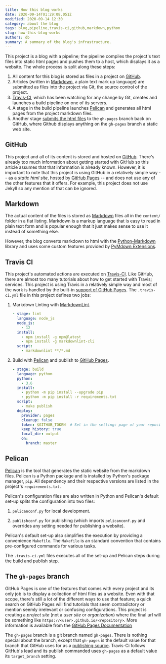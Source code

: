 ```yaml
---
title: How this blog works
date: 2020-09-14T01:29:08.051Z
modified: 2020-09-14 12:30
category: about the blog
tags: blog,pipeline,travis-ci,github,markdown,python
slug: how-this-blog-works
authors: db
summary: A summary of the blog's infrastructure.
---
```


This project is a blog with a pipeline; the pipeline compiles the project's text files into static html pages and pushes them to a host, which displays it as a website.  The whole process is split along these steps:

1. All content for this blog is stored as files in a project on [GitHub].
2. Articles (written in [Markdown], a plain text mark up language) are submitted as files into the project via Git, the source control of the project.
3. [Travis-CI], which has been watching for any change by Git, creates and launches a build pipeline on one of its servers.
4. A stage in the build pipeline launches [Pelican] and generates all html pages from the project markdown files.
5. Another stage [submits the html files] to the `gh-pages` branch back on GitHub, where Github displays anything on the `gh-pages` branch a static web site.

## GitHub

This project and all of its content is stored and hosted on [GitHub].  There's already too much information about getting started with GitHub so this article assumes that that information is already known.  However, it is important to note that this project is using GitHub in a relatively simple way -- as a *static html site*, hosted by [GitHub Pages] -- and does not use any of the other features that it offers.  For example, this project does not use Jekyll so any mention of that can be ignored.

## Markdown

The actual content of the files is stored as [Markdown] files all in the `content/` folder in a flat listing.  Markdown is a markup language that is easy to read in plain text form and is popular enough that it just makes sense to use it instead of something else.

However, the blog converts markdown to html with the [Python-Markdown] library and uses some custom features provided by [PyMdown Extensions].

## Travis CI

This project's automated actions are executed on [Travis-CI].  Like GitHub, there are almost too many tutorials about how to get started with Travis; services.  This project is using Travis in a relatively simple way and most of the work is handled by the built-in [support of GitHub Pages].  The `.travis-ci.yml` file in this project defines two jobs:

1. Markdown Linting with [MarkdownLint].

    ```yaml
    - stage: lint
      language: node_js
      node_js:
        - 12
      install:
        - npm install -g npm@latest
        - npm install -g markdownlint-cli
      script:
        - markdownlint **/*.md
    ```

2. Build with [Pelican] and publish to [GitHub Pages].

    ```yaml
    - stage: build
      language: python
      python:
        - 3.6
      install:
        - python -m pip install --upgrade pip
        - python -m pip install -r requirements.txt
      script:
        - make publish
      deploy:
        provider: pages
        cleanup: false
        token: $GITHUB_TOKEN  # Set in the settings page of your repository, as a secure variable
        keep_history: true
        local_dir: output
        on:
          branch: master
    ```

## Pelican

[Pelican] is the tool that generates the static website from the markdown files.  Pelican is a Python package and is installed by Python's package manager, `pip`.  All dependency and their respective versions are listed in the project's `requirements.txt`.

Pelican's configuration files are also written in Python and Pelican's default set-up splits the configuration into two files:

1. `pelicanconf.py` for local development.

2. `publishconf.py` for publishing (which imports `pelicanconf.py` and overrides any setting needed for publishing a website).

Pelican's default set-up also simplifies the execution by providing a convenience `Makefile`.  The `Makefile` is an standard convention that contains pre-configured commands for various tasks.

The `.travis-ci.yml` files executes all of the set-up and Pelican steps during the build and publish step.

## The `gh-pages` branch

GitHub Pages is one of the features that comes with every project and its only job is to display a collection of html files as a website.  Even with that scope, there's still a lot of the different ways to use that feature; a quick search on GitHub Pages will find tutorials that seem contradictory or mention seemly irrelevant or confusing configurations.  This project is creating a *project site* (not a *user site* or *organization*) where the final url will be something like  `https://<user>.github.io/<repository>`.  More information is available from the [GitHub Pages Documentation]

The `gh-pages` branch is a git branch named `gh-pages`.  There is nothing special about the branch, except that `gh-pages` is the default value for that branch that GitHub uses for as a [publishing source].  Travis-Ci follows GitHub's lead and its publish commanded uses `gh-pages` as a default value its `target_branch` setting.

[github]: https://github.com
[travis-ci]: https://travis-ci.com
[pelican]: http://docs.getpelican.com
[submits the html files]: https://docs.travis-ci.com/user/deployment/pages/
[pelican-themes]: https://docs.getpelican.com/en/stable/pelican-themes.html
[Pelican Themes GitHub Project]: https://github.com/getpelican/pelican-themes
[plumage]: https://pypi.org/project/plumage/
[github pages]: https://docs.github.com/en/pages/getting-started-with-github-pages/creating-a-github-pages-site
[markdown]: https://daringfireball.net/projects/markdown/
[support of GitHub Pages]: https://docs.travis-ci.com/user/deployment/pages/
[markdownlint]: https://github.com/DavidAnson/markdownlint
[github pages documentation]: https://docs.github.com/en/pages/getting-started-with-github-pages/about-github-pages#types-of-github-pages-sites
[publishing source]: https://docs.github.com/en/pages/getting-started-with-github-pages/about-github-pages#publishing-sources-for-github-pages-sites
[Python-Markdown]: https://python-markdown.github.io/extensions/fenced_code_blocks/
[PyMdown Extensions]: https://facelessuser.github.io/pymdown-extensions/
